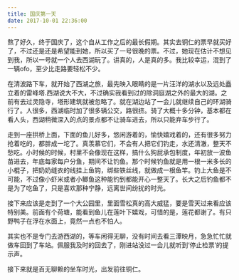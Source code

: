 ```yaml
---
title: 国庆第一天
date: 2017-10-01 22:36:00
---
```


熬了好久，终于国庆了，这个自从工作之后的最长假期。其实去铜仁的票早就买好了，不过还是还是希望能到她，所以买了一号很晚的票。不过，她现在估计不想见到我，所以一号就一个人去西湖玩了。讲真的，人是真的多。我比较幸运，混到了一辆ofo，至少比走路要轻松不少。

在清波路下车，就开始了西湖之旅，最先映入眼睛的是一片汪洋的湖水以及远处矗立着的雷峰塔.西湖说大不大，不过确实我看到过的除洞庭湖之外的最大的湖。之前有去过灵隐寺，塔形建筑就被忽略了。就在湖边站了一会儿就继续自己的环湖骑行了。人很多，西湖临时加了很多辆公交，路很挤。骑了大概十多分钟，基本都在看人头，西湖稍微深入的点的景点都不让骑车进去，所以只能弃车步行了。

走到一座拱桥上面，下面的鱼儿好多，悠闲游着的，愉快嬉戏着的，还有很多努力抢着吃的，都胖成一坨了。真羡慕它们，不会有人把它们钓走，水还清澈，整天不愁吃。小时候的时候，村里不会像现在这样，搞什么狗屁承包制度，年初放一波鱼苗进去，年底每家每户分鱼，期间不让钓鱼。那个时候钓鱼就是用一根一米多长的小棍子，把奶奶缝衣的线挂上鱼钩，绑些铁丝线，就做成一根鱼竿。钓上大鱼是不可能，不过像小虾米或者小鲫鱼这种能钓到都能开心一整天了。长大之后钓鱼都不是为了吃鱼了，只是喜欢那种宁静，远离世间纷扰的时光。

接下来应该是走到了一个大公园里，里面雪松真的高大威猛，要是雪天过来看应该特别美。前面有个荷塘，能看到鱼儿在莲叶下嬉戏，可惜的是，莲花都谢了。有只野鸭子在浮在水面上，竟然一点也不怕人。

其实也不是专门去游西湖的，等车闲得无聊，没有时间去看三潭映月，急急忙忙就做车回到了车站。佩服我及时的回去了，刚进站没过一会儿就听到‘停止检票’的提示声。

接下来就是百无聊赖的坐车时光，出发前往铜仁。
